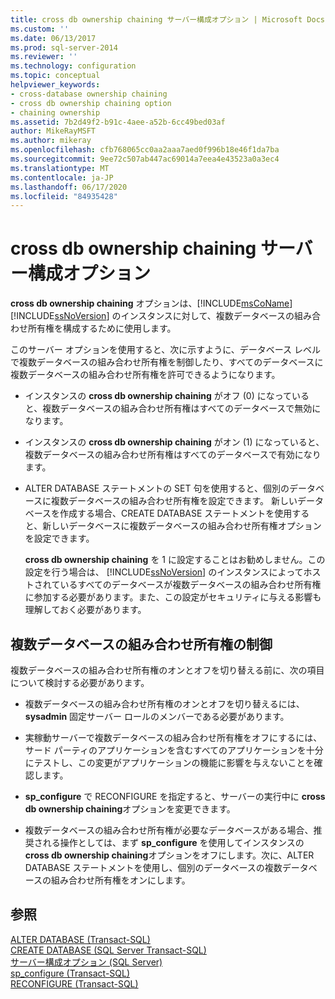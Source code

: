```yaml
---
title: cross db ownership chaining サーバー構成オプション | Microsoft Docs
ms.custom: ''
ms.date: 06/13/2017
ms.prod: sql-server-2014
ms.reviewer: ''
ms.technology: configuration
ms.topic: conceptual
helpviewer_keywords:
- cross-database ownership chaining
- cross db ownership chaining option
- chaining ownership
ms.assetid: 7b2d49f2-b91c-4aee-a52b-6cc49bed03af
author: MikeRayMSFT
ms.author: mikeray
ms.openlocfilehash: cfb768065cc0aa2aaa7aed0f996b18e46f1da7ba
ms.sourcegitcommit: 9ee72c507ab447ac69014a7eea4e43523a0a3ec4
ms.translationtype: MT
ms.contentlocale: ja-JP
ms.lasthandoff: 06/17/2020
ms.locfileid: "84935428"
---
```

# <a name="cross-db-ownership-chaining-server-configuration-option"></a>cross db ownership chaining サーバー構成オプション
  **cross db ownership chaining** オプションは、[!INCLUDE[msCoName](../../includes/msconame-md.md)] [!INCLUDE[ssNoVersion](../../includes/ssnoversion-md.md)] のインスタンスに対して、複数データベースの組み合わせ所有権を構成するために使用します。  
  
 このサーバー オプションを使用すると、次に示すように、データベース レベルで複数データベースの組み合わせ所有権を制御したり、すべてのデータベースに複数データベースの組み合わせ所有権を許可できるようになります。  
  
-   インスタンスの **cross db ownership chaining** がオフ (0) になっていると、複数データベースの組み合わせ所有権はすべてのデータベースで無効になります。  
  
-   インスタンスの **cross db ownership chaining** がオン (1) になっていると、複数データベースの組み合わせ所有権はすべてのデータベースで有効になります。  
  
-   ALTER DATABASE ステートメントの SET 句を使用すると、個別のデータベースに複数データベースの組み合わせ所有権を設定できます。 新しいデータベースを作成する場合、CREATE DATABASE ステートメントを使用すると、新しいデータベースに複数データベースの組み合わせ所有権オプションを設定できます。  
  
     **cross db ownership chaining** を 1 に設定することはお勧めしません。この設定を行う場合は、 [!INCLUDE[ssNoVersion](../../includes/ssnoversion-md.md)] のインスタンスによってホストされているすべてのデータベースが複数データベースの組み合わせ所有権に参加する必要があります。また、この設定がセキュリティに与える影響も理解しておく必要があります。  
  
## <a name="controlling-cross-database-ownership-chaining"></a>複数データベースの組み合わせ所有権の制御  
 複数データベースの組み合わせ所有権のオンとオフを切り替える前に、次の項目について検討する必要があります。  
  
-   複数データベースの組み合わせ所有権のオンとオフを切り替えるには、 **sysadmin** 固定サーバー ロールのメンバーである必要があります。  
  
-   実稼動サーバーで複数データベースの組み合わせ所有権をオフにするには、サード パーティのアプリケーションを含むすべてのアプリケーションを十分にテストし、この変更がアプリケーションの機能に影響を与えないことを確認します。  
  
-   **sp_configure** で RECONFIGURE を指定すると、サーバーの実行中に **cross db ownership chaining**オプションを変更できます。  
  
-   複数データベースの組み合わせ所有権が必要なデータベースがある場合、推奨される操作としては、まず **sp_configure** を使用してインスタンスの **cross db ownership chaining**オプションをオフにします。次に、ALTER DATABASE ステートメントを使用し、個別のデータベースの複数データベースの組み合わせ所有権をオンにします。  
  
## <a name="see-also"></a>参照  
 [ALTER DATABASE &#40;Transact-SQL&#41;](/sql/t-sql/statements/alter-database-transact-sql)   
 [CREATE DATABASE &#40;SQL Server Transact-SQL&#41;](/sql/t-sql/statements/create-database-sql-server-transact-sql)   
 [サーバー構成オプション &#40;SQL Server&#41;](server-configuration-options-sql-server.md)   
 [sp_configure &#40;Transact-SQL&#41;](/sql/relational-databases/system-stored-procedures/sp-configure-transact-sql)   
 [RECONFIGURE &#40;Transact-SQL&#41;](/sql/t-sql/language-elements/reconfigure-transact-sql)  
  
  
